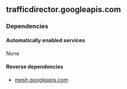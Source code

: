 ## trafficdirector.googleapis.com

### Dependencies

#### Automatically enabled services

None

#### Reverse dependencies

* [mesh.googleapis.com](../mesh.googleapis.com/)

